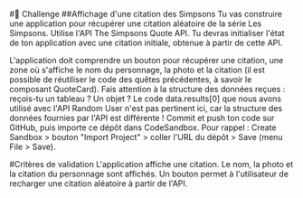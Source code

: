 #💪 Challenge
##Affichage d'une citation des Simpsons
Tu vas construire une application pour récupérer une citation aléatoire de la série Les Simpsons.
Utilise l'API The Simpsons Quote API. Tu devras initialiser l'état de ton application avec une citation initiale, obtenue à partir de cette API.

L'application doit comprendre un bouton pour récupérer une citation, une zone où s'affiche le nom du personnage, la photo et la citation (il est possible de réutiliser le code des quêtes précédentes, à savoir le composant QuoteCard).
Fais attention à la structure des données reçues : reçois-tu un tableau ? Un objet ? Le code data.results[0] que nous avons utilisé avec l'API Random User n'est pas pertinent ici, car la structure des données fournies par l'API est différente !
Commit et push ton code sur GitHub, puis importe ce dépôt dans CodeSandbox. Pour rappel : Create Sandbox > bouton "Import Project" > coller l'URL du dépôt > Save (menu File > Save).

#Critères de validation
 L'application affiche une citation.
 Le nom, la photo et la citation du personnage sont affichés.
 Un bouton permet à l'utilisateur de recharger une citation aléatoire à partir de l'API.